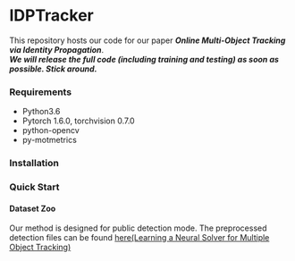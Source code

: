 # IDPTracker
This repository hosts our code for our paper ***Online Multi-Object Tracking via Identity Propagation***.  
***We will release the full code (including training and testing) as soon as possible. Stick around.***

### Requirements
- Python3.6  
- Pytorch 1.6.0, torchvision 0.7.0  
- python-opencv  
- py-motmetrics  

### Installation 

### Quick Start
#### Dataset Zoo
Our method is designed for public detection mode. The preprocessed detection files can be found [here(Learning a Neural Solver for Multiple Object Tracking)](https://github.com/dvl-tum/mot_neural_solver)
